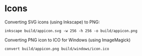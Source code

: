 # Icons

Converting SVG icons (using Inkscape) to PNG:

```shell
inkscape build/appicon.svg -w 256 -h 256 -o build/appicon.png
```

Converting PNG icon to ICO for Windows (using ImageMagick)

```shell
convert build/appicon.png build/windows/icon.ico
```
